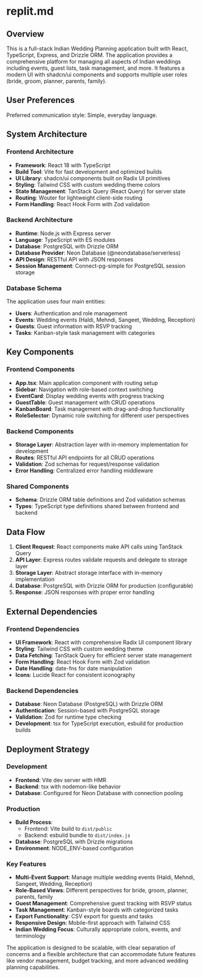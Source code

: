 # replit.md

## Overview

This is a full-stack Indian Wedding Planning application built with React, TypeScript, Express, and Drizzle ORM. The application provides a comprehensive platform for managing all aspects of Indian weddings including events, guest lists, task management, and more. It features a modern UI with shadcn/ui components and supports multiple user roles (bride, groom, planner, parents, family).

## User Preferences

Preferred communication style: Simple, everyday language.

## System Architecture

### Frontend Architecture
- **Framework**: React 18 with TypeScript
- **Build Tool**: Vite for fast development and optimized builds
- **UI Library**: shadcn/ui components built on Radix UI primitives
- **Styling**: Tailwind CSS with custom wedding theme colors
- **State Management**: TanStack Query (React Query) for server state
- **Routing**: Wouter for lightweight client-side routing
- **Form Handling**: React Hook Form with Zod validation

### Backend Architecture
- **Runtime**: Node.js with Express server
- **Language**: TypeScript with ES modules
- **Database**: PostgreSQL with Drizzle ORM
- **Database Provider**: Neon Database (@neondatabase/serverless)
- **API Design**: RESTful API with JSON responses
- **Session Management**: Connect-pg-simple for PostgreSQL session storage

### Database Schema
The application uses four main entities:
- **Users**: Authentication and role management
- **Events**: Wedding events (Haldi, Mehndi, Sangeet, Wedding, Reception)
- **Guests**: Guest information with RSVP tracking
- **Tasks**: Kanban-style task management with categories

## Key Components

### Frontend Components
- **App.tsx**: Main application component with routing setup
- **Sidebar**: Navigation with role-based context switching
- **EventCard**: Display wedding events with progress tracking
- **GuestTable**: Guest management with CRUD operations
- **KanbanBoard**: Task management with drag-and-drop functionality
- **RoleSelector**: Dynamic role switching for different user perspectives

### Backend Components
- **Storage Layer**: Abstraction layer with in-memory implementation for development
- **Routes**: RESTful API endpoints for all CRUD operations
- **Validation**: Zod schemas for request/response validation
- **Error Handling**: Centralized error handling middleware

### Shared Components
- **Schema**: Drizzle ORM table definitions and Zod validation schemas
- **Types**: TypeScript type definitions shared between frontend and backend

## Data Flow

1. **Client Request**: React components make API calls using TanStack Query
2. **API Layer**: Express routes validate requests and delegate to storage layer
3. **Storage Layer**: Abstract storage interface with in-memory implementation
4. **Database**: PostgreSQL with Drizzle ORM for production (configurable)
5. **Response**: JSON responses with proper error handling

## External Dependencies

### Frontend Dependencies
- **UI Framework**: React with comprehensive Radix UI component library
- **Styling**: Tailwind CSS with custom wedding theme
- **Data Fetching**: TanStack Query for efficient server state management
- **Form Handling**: React Hook Form with Zod validation
- **Date Handling**: date-fns for date manipulation
- **Icons**: Lucide React for consistent iconography

### Backend Dependencies
- **Database**: Neon Database (PostgreSQL) with Drizzle ORM
- **Authentication**: Session-based with PostgreSQL storage
- **Validation**: Zod for runtime type checking
- **Development**: tsx for TypeScript execution, esbuild for production builds

## Deployment Strategy

### Development
- **Frontend**: Vite dev server with HMR
- **Backend**: tsx with nodemon-like behavior
- **Database**: Configured for Neon Database with connection pooling

### Production
- **Build Process**: 
  - Frontend: Vite build to `dist/public`
  - Backend: esbuild bundle to `dist/index.js`
- **Database**: PostgreSQL with Drizzle migrations
- **Environment**: NODE_ENV-based configuration

### Key Features
- **Multi-Event Support**: Manage multiple wedding events (Haldi, Mehndi, Sangeet, Wedding, Reception)
- **Role-Based Views**: Different perspectives for bride, groom, planner, parents, family
- **Guest Management**: Comprehensive guest tracking with RSVP status
- **Task Management**: Kanban-style boards with categorized tasks
- **Export Functionality**: CSV export for guests and tasks
- **Responsive Design**: Mobile-first approach with Tailwind CSS
- **Indian Wedding Focus**: Culturally appropriate colors, events, and terminology

The application is designed to be scalable, with clear separation of concerns and a flexible architecture that can accommodate future features like vendor management, budget tracking, and more advanced wedding planning capabilities.